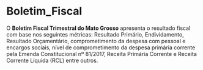 # Boletim_Fiscal
 O **Boletim Fiscal Trimestral do Mato Grosso** apresenta o resultado fiscal com base nos seguintes métricas: Resultado Primário, Endividamento, Resultado Orçamentário, comprometimento da despesa com pessoal e encargos sociais, nível de comprometimento da despesa primária corrente pela Emenda Constitucional nº 81/2017, Receita Primária Corrente e Receita Corrente Líquida (RCL) entre outros.
